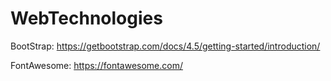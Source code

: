 # WebTechnologies

BootStrap: https://getbootstrap.com/docs/4.5/getting-started/introduction/

FontAwesome: https://fontawesome.com/
